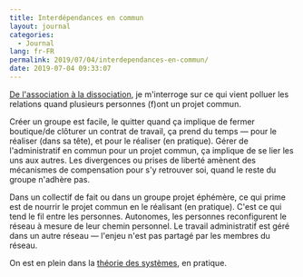 ```yaml
---
title: Interdépendances en commun
layout: journal
categories:
  - Journal
lang: fr-FR
permalink: 2019/07/04/interdependances-en-commun/
date: 2019-07-04 09:33:07
---
```


[De l'association à la dissociation](/2019/histoires-arrivees-departs/), je m'interroge sur ce qui vient polluer les relations quand plusieurs personnes (f)ont un projet commun.

Créer un groupe est facile, le quitter quand ça implique de fermer boutique/de clôturer un contrat de travail, ça prend du temps — pour le réaliser (dans sa tête), et pour le réaliser (en pratique). Gérer de l'administratif en commun pour un projet commun, ça implique de se lier les uns aux autres. Les divergences ou prises de liberté amènent des mécanismes de compensation pour s'y retrouver soi, quand le reste du groupe n'adhère pas.

Dans un collectif de fait ou dans un groupe projet éphémère, ce qui prime est de nourrir le projet commun en le réalisant (en pratique). C'est ce qui tend le fil entre les personnes. Autonomes, les personnes reconfigurent le réseau à mesure de leur chemin personnel. Le travail administratif est géré dans un autre réseau — l'enjeu n'est pas partagé par les membres du réseau.

On est en plein dans la [théorie des systèmes](https://fr.wikipedia.org/wiki/Th%C3%A9orie_des_syst%C3%A8mes), en pratique.

